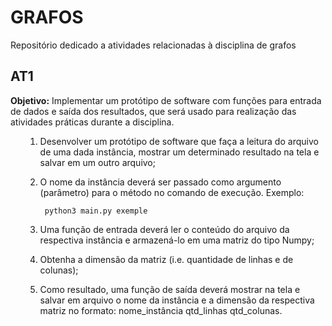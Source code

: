 # GRAFOS

Repositório dedicado a atividades relacionadas à disciplina de grafos

## AT1

**Objetivo:** Implementar um protótipo de software com funções para entrada de dados e saída dos
resultados, que será usado para realização das atividades práticas durante a disciplina.

<ol>

1. Desenvolver um protótipo de software que faça a leitura do arquivo de uma dada instância,
   mostrar um determinado resultado na tela e salvar em um outro arquivo;

2. O nome da instância deverá ser passado como argumento (parâmetro) para o método no
   comando de execução. Exemplo:

        python3 main.py exemple

3. Uma função de entrada deverá ler o conteúdo do arquivo da respectiva instância e armazená-lo
   em uma matriz do tipo Numpy;

4. Obtenha a dimensão da matriz (i.e. quantidade de linhas e de colunas);

5. Como resultado, uma função de saída deverá mostrar na tela e salvar em arquivo o nome da
   instância e a dimensão da respectiva matriz no formato: nome_instância qtd_linhas qtd_colunas.

</ol>